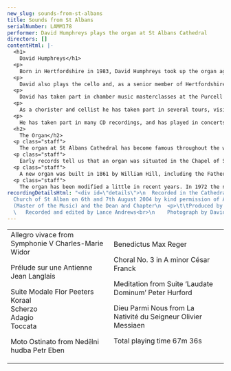 ```yaml
---
new_slug: sounds-from-st-albans
title: Sounds from St Albans
serialNumber: LAMM178
performer: David Humphreys plays the organ at St Albans Cathedral
directors: []
contentHtml: |-
  <h1>
    David Humphreys</h1>
  <p>
    Born in Hertfordshire in 1983, David Humphreys took up the organ aged 13, learning at St. Albans Abbey with Peter Dyke and Andrew Lucas. On leaving St Albans School, he studied at the Royal Academy of Music with David Titterington, gaining a first at the end of the Organ Foundation Course. At the same time, he held the Organ Scholarship at All Saints, Margaret Street. He then spent a year as Organ Scholar at St Albans Abbey, where he regularly accompanied both the Cathedral Choir and the Abbey Girls Choir. In September 2004, he went up to Jesus College, Cambridge as Organ Scholar, to read music.</p>
  <p>
    David also plays the cello and, as a senior member of Hertfordshire County Youth Orchestra, performed at many of the top concert venues in the UK, playing both cello and organ at the Royal Albert Hall, the Royal Festival Hall, and St John's, Smith Square. During 2002, he performed cello and organ concertos with local orchestras.</p>
  <p>
    David has taken part in chamber music masterclasses at the Purcell Room, the Menuhin School and Trinity College, London, and as an organist has performed in masterclasses with Dr Ewald Kooiman (Royal College of Organists) and Dr Peter Hurford (2003 St Albans International Organ Festival).</p>
  <p>
    As a chorister and cellist he has taken part in several tours, visiting Germany, Austria, Hungary and Poland. Further European tours are planned in 2005 with the Jesus College choirs.</p>
  <p>
    He has taken part in many CD recordings, and has played in concerts with John Lill, Jack Brymer, and Philip Langridge. While at St Albans Abbey he acted as accompanist for several choral societies, including the St Albans Bach Choir, for whom he recently played organ and continuo with the City of London Sinfonia.</p>
  <h2>
    The Organ</h2>
  <p class="staff">
    The organ at St Albans Cathedral has become famous throughout the world due to the St Albans International Organ Festival, founded by Peter Hurford in 1963. The Cathedral organ was rebuilt by Harrison and Harrison in 1962 to a design by Ralph Downes (Organist at Brompton Oratory), working in close collaboration with Peter Hurford (Master of the Music at St Albans Cathedral from 1958 to 1978). The organ is a particularly versatile instrument, capable of reflecting all schools of organ composition, providing the daily accompaniment for the Cathedral Choirs, leading and accompanying congregational singing and being at the centre of the International Organ Festival competitions and concerts.</p>
  <p class="staff">
    Early records tell us that an organ was situated in the Chapel of St Mary in 1380, and that an Organist named Adam was in post in 1302, when John de Maryns was elected Abbot. The distinguished composer Robert Fayrfax was Organist at St Albans Abbey from c1498 to 1502, but records are sketchy until 1820, when Thomas Fowler was appointed. No mention is made of an organ in an inventory dated 1 November 1552, and there is no record of an organ until 1820, when an instrument by Father Smith and John Byfield, originally built by Father Smith for St Dunstan’s in the East in 1670, was installed.</p>
  <p class="staff">
    A new organ was built in 1861 by William Hill, including the Father Smith Open Diapason from tenor C. The Abbey Church became the Cathedral of the new Diocese of St Albans in 1877, and in 1908 the organ was rebuilt with new oak cases (still in use today) by the firm of Abbott and Smith of Leeds. The organ was subsequently remodelled by Henry Willis and Son in 1929. It was decided however in 1958 that the instrument should be completely rebuilt, this time by Harrison and Harrison of Durham. Between 1959 and 1962 services were accompanied by a two-manual organ with 13 speaking stops, placed on the centre of the nave screen. The rebuilt organ was dedicated by the Bishop of St Albans on 18 November 1962.</p>
  <p class="staff">
    The organ has been modified a little in recent years. In 1972 the nave of the Cathedral was reordered in response to changing liturgical needs, and at this time the manual mixtures were slightly raised in pitch and the console was moved to the centre of the organ loft with the organist facing west. In 1991 the Swell Cymbel was replaced by a three-rank Mixture designed by Mark Venning and Peter Hopps of Harrison and Harrison.</p>
recordingDetailsHtml: "<div id=\"details\">\n  Recorded in the Cathedral and Abbey
  Church of St Alban on 6th and 7th August 2004 by kind permission of Andrew Lucas
  (Master of the Music) and the Dean and Chapter\n  <p>\t\tProduced by Simon Johnson<br>\n
  \   Recorded and edited by Lance Andrews<br>\n    Photograph by David Humphreys</p>\n</div>"
---
```


<table class="tracktable">
  <tbody>
    <tr>
      <td class="column1">
        Allegro vivace from Symphonie V <span class="composer">Charles-Marie Widor</span>
        <p>
          Prélude sur une Antienne <span class="composer">Jean Langlais</span></p>
        <p>
          Suite Modale <span class="composer">Flor Peeters</span><br>
          Koraal<br>
          <span class="composer"> </span>Scherzo<br>
          Adagio<br>
          Toccata</p>
        <p>
          Moto Ostinato from Ned<font face="Verdana">ě</font>lni hudba <span class="composer">Petr Eben</span></p>
      </td>
      <td class="column2">
        Benedictus <span class="composer">Max Reger</span>
        <p>
          Choral No. 3 in A minor <span class="composer">César Franck</span></p>
        <p>
          Meditation from Suite ‘Laudate Dominum’ <span class="composer">Peter Hurford</span></p>
        <p>
          Dieu Parmi Nous from La Nativité du Seigneur <span class="composer">Olivier Messiaen</span></p>
        <p>
          <span id="playingtime">Total playing time 67m 36s</span></p>
      </td>
    </tr>
  </tbody>
</table>
